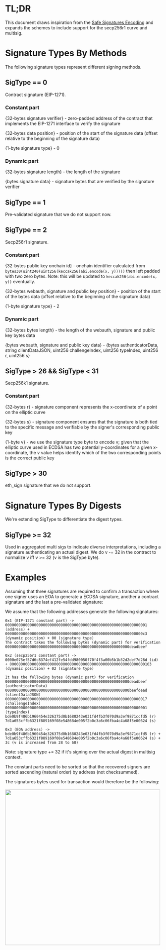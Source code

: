 # TL;DR

This document draws inspiration from the [Safe Signatures Encoding](https://docs.safe.global/advanced/smart-account-signatures#encoding) and expands the schemes to include support for the secp256r1 curve and multisig.


# Signature Types By Methods

The following signature types represent different signing methods.


## SigType == 0

Contract signature (EIP-1271).


### Constant part

{32-bytes signature verifier} -  zero-padded address of the contract that implements the EIP-1271 interface to verify the signature

{32-bytes data position} - position of the start of the signature data (offset relative to the beginning of the signature data)

{1-byte signature type} - 0


### Dynamic part

{32-bytes signature length} - the length of the signature

{bytes signature data} - signature bytes that are verified by the signature verifier


## SigType == 1

Pre-validated signature that we do not support now.


## SigType == 2

Secp256r1 signature.


### Constant part

{32-bytes public key onchain id} - onchain identifier calculated from `bytes30(uint240(uint256(keccak256(abi.encode(x, y)))))` then left padded with two zero bytes. Note: this will be updated to `keccak256(abi.encode(x, y))` eventually. 

{32-bytes webauth, signature and public key position} - position of the start of the bytes data (offset relative to the beginning of the signature data)

{1-byte signature type} - 2


### Dynamic part

{32-bytes bytes length} - the length of the webauth, signature and public key bytes data

{bytes webauth, signature and public key data} - {bytes authenticatorData, string clientDataJSON, uint256 challengeIndex, uint256 typeIndex, uint256 r, uint256 s}


## SigType > 26 && SigType &lt; 31

Secp256k1 signature.


### Constant part

{32-bytes r} - signature component represents the x-coordinate of a point on the elliptic curve

{32-bytes s} - signature component ensures that the signature is both tied to the specific message and verifiable by the signer's corresponding public key

{1-byte v} - we use the signature type byte to encode v; given that the elliptic curve used in ECDSA has two potential y-coordinates for a given x-coordinate, the v value helps identify which of the two corresponding points is the correct public key


## SigType > 30

eth_sign signature that we do not support.


# Signature Types By Digests

We're extending SigType to differentiate the digest types.


## SigType >= 32

Used in aggregated multi sigs to indicate diverse interpretations, including a signature authenticating an actual digest. We do v -= 32 in the contract to normalize v iff v >= 32 (v is the SigType byte).


# Examples

Assuming that three signatures are required to confirm a transaction where one signer uses an EOA to generate a ECDSA signature, another a contract signature and the last a pre-validated signature:

We assume that the following addresses generate the following signatures:


```
0x1 (EIP-1271 constant part) -> 0000000000000000000000000000000000000000000000000000000000000001 (address) + 00000000000000000000000000000000000000000000000000000000000000c3 (dynamic position) + 00 (signature type)
The contract takes the following bytes (dynamic part) for verification 00000000000000000000000000000000000000000000000000000000deadbeef
```



```
0x2 (secp256r1 constant part) ->  0000e075ef57d6c8374ef412fe54fdd980050f70f4f3a00b5b1b32d2def7d28d (id) + 0000000000000000000000000000000000000000000000000000000000000103 (dynamic position) + 02 (signature type)

It has the following bytes (dynamic part) for verification 00000000000000000000000000000000000000000000000000000000deadbeef (authenticatorData)
00000000000000000000000000000000000000000000000000000000beefdead (clientDataJSON)
0000000000000000000000000000000000000000000000000000000000000017 (challengeIndex)
0000000000000000000000000000000000000000000000000000000000000001 (typeIndex)
bde0b9f486b1960454e326375d0b1680243e031fd4fb3f070d9a3ef9871ccfd5 (r)
7d1a653cffb6321f889169f08e548684e005f2b0c3a6c06fba4c4a68f5e00624 (s)
```



```
0x3 (EOA address) -> bde0b9f486b1960454e326375d0b1680243e031fd4fb3f070d9a3ef9871ccfd5 (r) + 7d1a653cffb6321f889169f08e548684e005f2b0c3a6c06fba4c4a68f5e00624 (s) + 
3c (v is increased from 28 to 60)
```


Note: signature type += 32 if it's signing over the actual digest in multisig context.

The constant parts need to be sorted so that the recovered signers are sorted ascending (natural order) by address (not checksummed).

The signatures bytes used for transaction would therefore be the following:<br/><br/>
<img src="../assets/sca_signatures_encoding.png" width="500"/>
